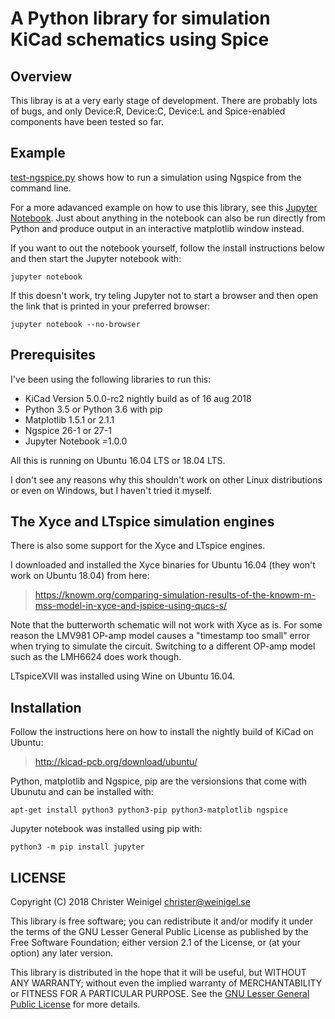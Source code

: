 # A Python library for simulation KiCad schematics using Spice

## Overview

This libray is at a very early stage of development.  There are
probably lots of bugs, and only Device:R, Device:C, Device:L and
Spice-enabled components have been tested so far.

## Example

[test-ngspice.py](test-ngspice.py) shows how to run a simulation using
Ngspice from the command line.

For a more adavanced example on how to use this library, see this
[Jupyter Notebook](butterworth.ipynb).  Just about anything in the
notebook can also be run directly from Python and produce output in an
interactive matplotlib window instead.

If you want to out the notebook yourself, follow the install
instructions below and then start the Jupyter notebook with:

```
jupyter notebook
```

If this doesn't work, try teling Jupyter not to start a browser and
then open the link that is printed in your preferred browser:

```
jupyter notebook --no-browser
```

## Prerequisites

I've been using the following libraries to run this:

* KiCad Version 5.0.0-rc2 nightly build as of 16 aug 2018
* Python 3.5 or Python 3.6 with pip
* Matplotlib 1.5.1 or 2.1.1
* Ngspice 26-1 or 27-1
* Jupyter Notebook =1.0.0

All this is running on Ubuntu 16.04 LTS or 18.04 LTS.

I don't see any reasons why this shouldn't work on other Linux
distributions or even on Windows, but I haven't tried it myself.

## The Xyce and LTspice simulation engines

There is also some support for the Xyce and LTspice engines.

I downloaded and installed the Xyce binaries for Ubuntu 16.04 (they
won't work on Ubuntu 18.04) from here:

> https://knowm.org/comparing-simulation-results-of-the-knowm-m-mss-model-in-xyce-and-jspice-using-qucs-s/

Note that the butterworth schematic will not work with Xyce as is.
For some reason the LMV981 OP-amp model causes a "timestamp too small"
error when trying to simulate the circuit.  Switching to a different
OP-amp model such as the LMH6624 does work though.

LTspiceXVII was installed using Wine on Ubuntu 16.04.

## Installation

Follow the instructions here on how to install the nightly build of
KiCad on Ubuntu:

> http://kicad-pcb.org/download/ubuntu/

Python, matplotlib and Ngspice, pip are the versionsions that come
with Ubunutu and can be installed with:

```
apt-get install python3 python3-pip python3-matplotlib ngspice
```

Jupyter notebook was installed using pip with:

```
python3 -m pip install jupyter
```

## LICENSE

Copyright (C) 2018 Christer Weinigel <christer@weinigel.se>

This library is free software; you can redistribute it and/or
modify it under the terms of the GNU Lesser General Public
License as published by the Free Software Foundation; either
version 2.1 of the License, or (at your option) any later version.

This library is distributed in the hope that it will be useful,
but WITHOUT ANY WARRANTY; without even the implied warranty of
MERCHANTABILITY or FITNESS FOR A PARTICULAR PURPOSE.  See the [GNU
Lesser General Public License](LICENSE.txt) for more details.
